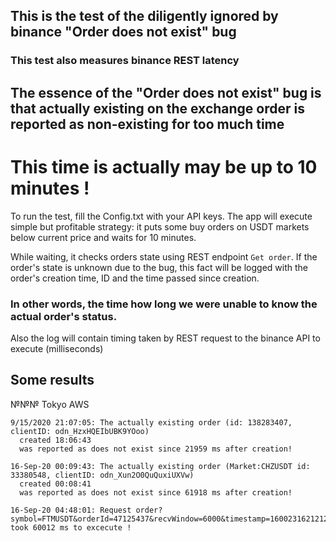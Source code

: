 ## This is the test of the diligently ignored by binance "Order does not exist" bug
### This test also measures binance REST latency

## The essence of the "Order does not exist" bug is that actually existing on the exchange order is reported as non-existing for too much time
# This time is actually may be up to 10 minutes ! 

To run the test, fill the Config.txt with your API keys.
The app will execute simple but profitable strategy: it puts some buy orders on USDT markets below current price and waits for 10 minutes.

While waiting, it checks orders state using REST endpoint `Get order`.
If the order's state is unknown due to the bug, this fact will be logged with the order's creation time, ID and the time passed since creation.
### In other words, the time how long we were unable to know the actual order's status.

Also the log will contain timing taken by REST request to the binance API to execute (milliseconds)

## Some results
№№№ Tokyo AWS

```
9/15/2020 21:07:05: The actually existing order (id: 138283407, clientID: odn_HzxHQEIbUBK9YOoo) 
  created 18:06:43 
  was reported as does not exist since 21959 ms after creation!
```
```
16-Sep-20 00:09:43: The actually existing order (Market:CHZUSDT id: 33380548, clientID: odn_Xun2O0QuQuxiUXVw)             
  created 00:08:41                                                                                                        
  was reported as does not exist since 61918 ms after creation! 
```
```
16-Sep-20 04:48:01: Request order?symbol=FTMUSDT&orderId=47125437&recvWindow=6000&timestamp=1600231621212 
took 60012 ms to excecute !
```
